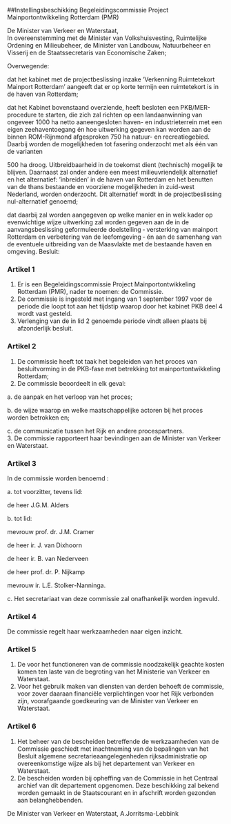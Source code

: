 <meta http-equiv='Content-Type' content='text/html; charset=utf-8' />

##Instellingsbeschikking Begeleidingscommissie Project Mainportontwikkeling Rotterdam (PMR)

De Minister van Verkeer en Waterstaat,  
In overeenstemming met de Minister van Volkshuisvesting, Ruimtelijke Ordening en Milieubeheer, de Minister van Landbouw, Natuurbeheer en Visserij en de Staatssecretaris van Economische Zaken;

Overwegende:

dat het kabinet met de projectbeslissing inzake ’Verkenning Ruimtetekort Mainport Rotterdam’ aangeeft dat er op korte termijn een ruimtetekort is in de haven van Rotterdam;

dat het Kabinet bovenstaand overziende, heeft besloten een PKB/MER-procedure te starten, die zich zal richten op een landaanwinning van ongeveer 1000 ha netto aaneengesloten haven- en industrieterrein met een eigen zeehaventoegang én hoe uitwerking gegeven kan worden aan de binnen ROM-Rijnmond afgesproken 750 ha natuur- en recreatiegebied. Daarbij worden de mogelijkheden tot fasering onderzocht met als één van de varianten

500 ha droog. Uitbreidbaarheid in de toekomst dient (technisch) mogelijk te blijven. Daarnaast zal onder andere een meest milieuvriendelijk alternatief en het alternatief: ’inbreiden’ in de haven van Rotterdam en het benutten van de thans bestaande en voorziene mogelijkheden in zuid-west Nederland, worden onderzocht. Dit alternatief wordt in de projectbeslissing nul-alternatief genoemd;

dat daarbij zal worden aangegeven op welke manier en in welk kader op evenwichtige wijze uitwerking zal worden gegeven aan de in de aanvangsbeslissing geformuleerde doelstelling ‐ versterking van mainport Rotterdam en verbetering van de leefomgeving ‐ én aan de samenhang van de eventuele uitbreiding van de Maasvlakte met de bestaande haven en omgeving.
Besluit:    

### Artikel  1  

1.  Er is een Begeleidingscommissie Project Mainportontwikkeling Rotterdam (PMR), nader te noemen: de Commissie.   
2.  De commissie is ingesteld met ingang van 1 september 1997 voor de periode die loopt tot aan het tijdstip waarop door het kabinet PKB deel 4 wordt vast gesteld.   
3.  Verlenging van de in lid 2 genoemde periode vindt alleen plaats bij afzonderlijk besluit.   

### Artikel  2  

1.  De commissie heeft tot taak het begeleiden van het proces van besluitvorming in de PKB-fase met betrekking tot mainportontwikkeling Rotterdam;   
2.  De commissie beoordeelt in elk geval: 

a. de aanpak en het verloop van het proces;  

b. de wijze waarop en welke maatschappelijke actoren bij het proces worden betrokken en;  

c. de communicatie tussen het Rijk en andere procespartners.     
3.  De commissie rapporteert haar bevindingen aan de Minister van Verkeer en Waterstaat.   

### Artikel  3  

In de commissie worden benoemd : 

a. tot voorzitter, tevens lid: 

de heer J.G.M. Alders    

b. tot lid: 

mevrouw prof. dr. J.M. Cramer  

de heer ir. J. van Dixhoorn  

de heer ir. B. van Nederveen  

de heer prof. dr. P. Nijkamp  

mevrouw ir. L.E. Stolker-Nanninga.    

c. Het secretariaat van deze commissie zal onafhankelijk worden ingevuld.    

### Artikel  4  

De commissie regelt haar werkzaamheden naar eigen inzicht.  

### Artikel  5  

1.  De voor het functioneren van de commissie noodzakelijk geachte kosten komen ten laste van de begroting van het Ministerie van Verkeer en Waterstaat.   
2.  Voor het gebruik maken van diensten van derden behoeft de commissie, voor zover daaraan financiële verplichtingen voor het Rijk verbonden zijn, voorafgaande goedkeuring van de Minister van Verkeer en Waterstaat.   

### Artikel  6  

1.  Het beheer van de bescheiden betreffende de werkzaamheden van de Commissie geschiedt met inachtneming van de bepalingen van het Besluit algemene secretarieaangelegenheden rijksadministratie op overeenkomstige wijze als bij het departement van Verkeer en Waterstaat.   
2.  De bescheiden worden bij opheffing van de Commissie in het Centraal archief van dit departement opgenomen. Deze beschikking zal bekend worden gemaakt in de Staatscourant en in afschrift worden gezonden aan belanghebbenden.   

De 
Minister van Verkeer en Waterstaat, 
A.Jorritsma-Lebbink    
